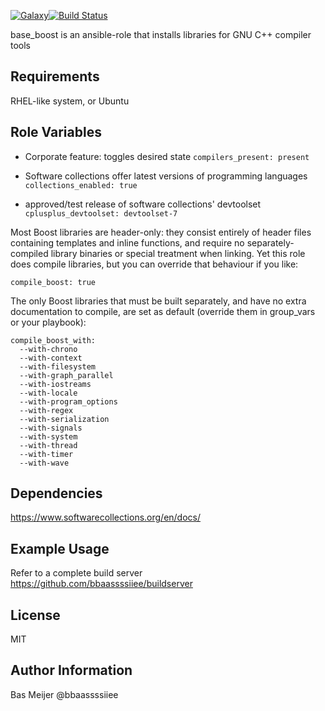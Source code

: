 [![Galaxy](https://img.shields.io/badge/galaxy-dockpack.base__cplusplus-blue.svg?style=flat)](https://galaxy.ansible.com/dockpack/base_cplusplus)[![Build Status](https://api.travis-ci.org/dockpack/base_cplusplus.svg)](https://travis-ci.org/dockpack/base_cplusplus)

base_boost is an ansible-role that installs libraries for GNU C++ compiler tools

Requirements
------------

RHEL-like system, or Ubuntu


Role Variables
--------------
- Corporate feature: toggles desired state
`compilers_present: present`

- Software collections offer latest versions of programming languages
`collections_enabled: true`

- approved/test release of software collections' devtoolset
`cplusplus_devtoolset: devtoolset-7`

Most Boost libraries are header-only: they consist entirely of header files containing templates and inline functions, and require no separately-compiled library binaries or special treatment when linking. Yet this role does compile libraries, but you can override that behaviour if you like:

```
compile_boost: true
```
The only Boost libraries that must be built separately, and have no extra documentation to compile, are set as default (override them in group_vars or your playbook):

```
compile_boost_with:
  --with-chrono
  --with-context
  --with-filesystem
  --with-graph_parallel
  --with-iostreams
  --with-locale
  --with-program_options
  --with-regex
  --with-serialization
  --with-signals
  --with-system
  --with-thread
  --with-timer
  --with-wave
```

Dependencies
------------

https://www.softwarecollections.org/en/docs/

Example Usage
----------------

Refer to a complete build server https://github.com/bbaassssiiee/buildserver

License
-------

MIT

Author Information
------------------

Bas Meijer
@bbaassssiiee
